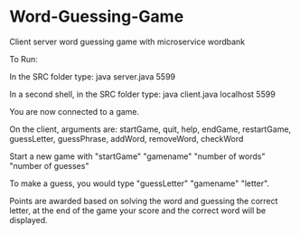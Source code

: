 # Word-Guessing-Game
Client server word guessing game with microservice wordbank

To Run:

In the SRC folder type: java server.java 5599

In a second shell, in the SRC folder type: java client.java localhost 5599

You are now connected to a game.

On the client, arguments are: startGame, quit, help, endGame, restartGame, guessLetter, guessPhrase, addWord, removeWord, checkWord

Start a new game with "startGame" "gamename" "number of words" "number of guesses"

To make a guess, you would type "guessLetter" "gamename" "letter".

Points are awarded based on solving the word and guessing the correct letter, at the end of the game your score and the correct word will be displayed.
